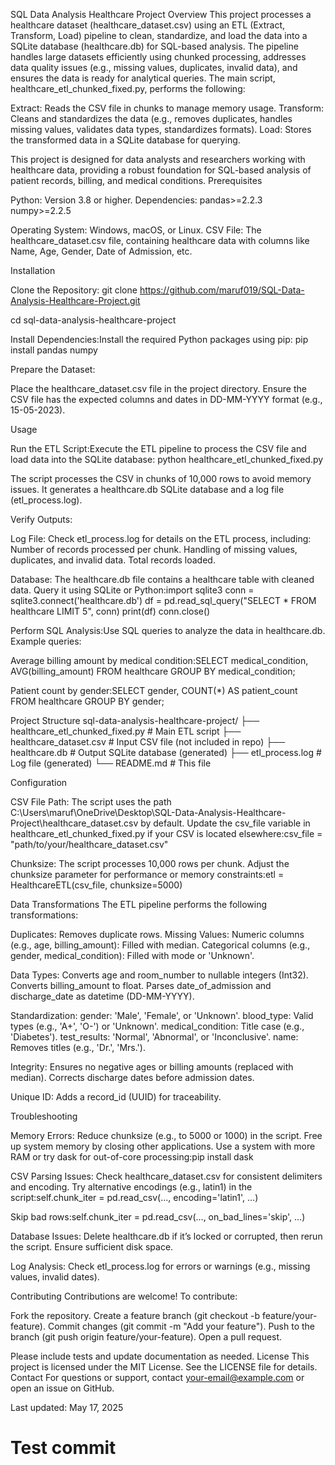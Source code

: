 SQL Data Analysis Healthcare Project
Overview
This project processes a healthcare dataset (healthcare_dataset.csv) using an ETL (Extract, Transform, Load) pipeline to clean, standardize, and load the data into a SQLite database (healthcare.db) for SQL-based analysis. The pipeline handles large datasets efficiently using chunked processing, addresses data quality issues (e.g., missing values, duplicates, invalid data), and ensures the data is ready for analytical queries.
The main script, healthcare_etl_chunked_fixed.py, performs the following:

Extract: Reads the CSV file in chunks to manage memory usage.
Transform: Cleans and standardizes the data (e.g., removes duplicates, handles missing values, validates data types, standardizes formats).
Load: Stores the transformed data in a SQLite database for querying.

This project is designed for data analysts and researchers working with healthcare data, providing a robust foundation for SQL-based analysis of patient records, billing, and medical conditions.
Prerequisites

Python: Version 3.8 or higher.
Dependencies:
pandas>=2.2.3
numpy>=2.2.5


Operating System: Windows, macOS, or Linux.
CSV File: The healthcare_dataset.csv file, containing healthcare data with columns like Name, Age, Gender, Date of Admission, etc.

Installation

Clone the Repository:
git clone https://github.com/maruf019/SQL-Data-Analysis-Healthcare-Project.git

cd sql-data-analysis-healthcare-project


Install Dependencies:Install the required Python packages using pip:
pip install pandas numpy


Prepare the Dataset:

Place the healthcare_dataset.csv file in the project directory.
Ensure the CSV file has the expected columns and dates in DD-MM-YYYY format (e.g., 15-05-2023).



Usage

Run the ETL Script:Execute the ETL pipeline to process the CSV file and load data into the SQLite database:
python healthcare_etl_chunked_fixed.py


The script processes the CSV in chunks of 10,000 rows to avoid memory issues.
It generates a healthcare.db SQLite database and a log file (etl_process.log).


Verify Outputs:

Log File: Check etl_process.log for details on the ETL process, including:
Number of records processed per chunk.
Handling of missing values, duplicates, and invalid data.
Total records loaded.


Database: The healthcare.db file contains a healthcare table with cleaned data. Query it using SQLite or Python:import sqlite3
conn = sqlite3.connect('healthcare.db')
df = pd.read_sql_query("SELECT * FROM healthcare LIMIT 5", conn)
print(df)
conn.close()




Perform SQL Analysis:Use SQL queries to analyze the data in healthcare.db. Example queries:

Average billing amount by medical condition:SELECT medical_condition, AVG(billing_amount)
FROM healthcare
GROUP BY medical_condition;


Patient count by gender:SELECT gender, COUNT(*) AS patient_count
FROM healthcare
GROUP BY gender;





Project Structure
sql-data-analysis-healthcare-project/
├── healthcare_etl_chunked_fixed.py  # Main ETL script
├── healthcare_dataset.csv           # Input CSV file (not included in repo)
├── healthcare.db                    # Output SQLite database (generated)
├── etl_process.log                 # Log file (generated)
└── README.md                       # This file

Configuration

CSV File Path: The script uses the path C:\Users\maruf\OneDrive\Desktop\SQL-Data-Analysis-Healthcare-Project\healthcare_dataset.csv by default. Update the csv_file variable in healthcare_etl_chunked_fixed.py if your CSV is located elsewhere:csv_file = "path/to/your/healthcare_dataset.csv"


Chunksize: The script processes 10,000 rows per chunk. Adjust the chunksize parameter for performance or memory constraints:etl = HealthcareETL(csv_file, chunksize=5000)



Data Transformations
The ETL pipeline performs the following transformations:

Duplicates: Removes duplicate rows.
Missing Values:
Numeric columns (e.g., age, billing_amount): Filled with median.
Categorical columns (e.g., gender, medical_condition): Filled with mode or 'Unknown'.


Data Types:
Converts age and room_number to nullable integers (Int32).
Converts billing_amount to float.
Parses date_of_admission and discharge_date as datetime (DD-MM-YYYY).


Standardization:
gender: 'Male', 'Female', or 'Unknown'.
blood_type: Valid types (e.g., 'A+', 'O-') or 'Unknown'.
medical_condition: Title case (e.g., 'Diabetes').
test_results: 'Normal', 'Abnormal', or 'Inconclusive'.
name: Removes titles (e.g., 'Dr.', 'Mrs.').


Integrity:
Ensures no negative ages or billing amounts (replaced with median).
Corrects discharge dates before admission dates.


Unique ID: Adds a record_id (UUID) for traceability.

Troubleshooting

Memory Errors:
Reduce chunksize (e.g., to 5000 or 1000) in the script.
Free up system memory by closing other applications.
Use a system with more RAM or try dask for out-of-core processing:pip install dask




CSV Parsing Issues:
Check healthcare_dataset.csv for consistent delimiters and encoding.
Try alternative encodings (e.g., latin1) in the script:self.chunk_iter = pd.read_csv(..., encoding='latin1', ...)


Skip bad rows:self.chunk_iter = pd.read_csv(..., on_bad_lines='skip', ...)




Database Issues:
Delete healthcare.db if it’s locked or corrupted, then rerun the script.
Ensure sufficient disk space.


Log Analysis:
Check etl_process.log for errors or warnings (e.g., missing values, invalid dates).



Contributing
Contributions are welcome! To contribute:

Fork the repository.
Create a feature branch (git checkout -b feature/your-feature).
Commit changes (git commit -m "Add your feature").
Push to the branch (git push origin feature/your-feature).
Open a pull request.

Please include tests and update documentation as needed.
License
This project is licensed under the MIT License. See the LICENSE file for details.
Contact
For questions or support, contact your-email@example.com or open an issue on GitHub.

Last updated: May 17, 2025
# Test commit
